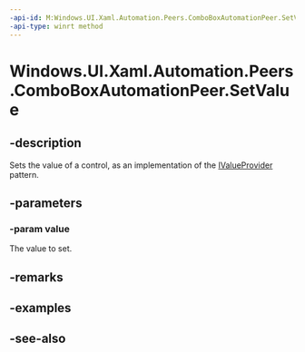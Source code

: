 ```yaml
---
-api-id: M:Windows.UI.Xaml.Automation.Peers.ComboBoxAutomationPeer.SetValue(System.String)
-api-type: winrt method
---
```


<!-- Method syntax
public void SetValue(System.String value)
-->

# Windows.UI.Xaml.Automation.Peers.ComboBoxAutomationPeer.SetValue

## -description
Sets the value of a control, as an implementation of the [IValueProvider](../windows.ui.xaml.automation.provider/ivalueprovider.md) pattern.



## -parameters
### -param value
The value to set.

## -remarks

## -examples

## -see-also
